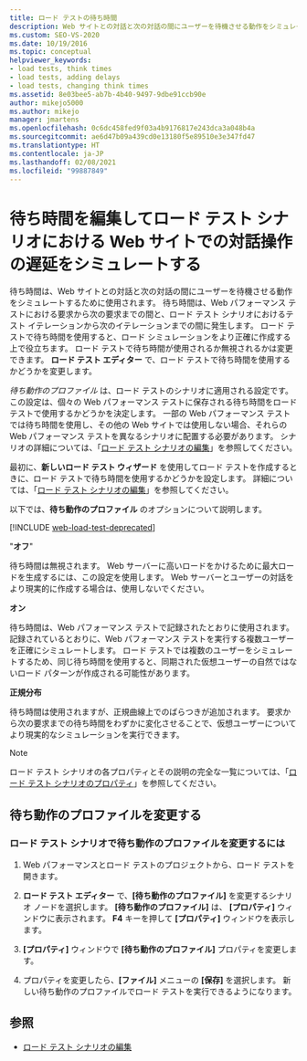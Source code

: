```yaml
---
title: ロード テストの待ち時間
description: Web サイトとの対話と次の対話の間にユーザーを待機させる動作をシミュレートする、待ち時間を編集する方法について説明します。
ms.custom: SEO-VS-2020
ms.date: 10/19/2016
ms.topic: conceptual
helpviewer_keywords:
- load tests, think times
- load tests, adding delays
- load tests, changing think times
ms.assetid: 8e03bee5-ab7b-4b40-9497-9dbe91ccb90e
author: mikejo5000
ms.author: mikejo
manager: jmartens
ms.openlocfilehash: 0c6dc458fed9f03a4b9176817e243dca3a048b4a
ms.sourcegitcommit: ae6d47b09a439cd0e13180f5e89510e3e347fd47
ms.translationtype: HT
ms.contentlocale: ja-JP
ms.lasthandoff: 02/08/2021
ms.locfileid: "99887849"
---
```

# <a name="edit-think-times-to-simulate-website-human-interaction-delays-in-load-tests-scenarios"></a>待ち時間を編集してロード テスト シナリオにおける Web サイトでの対話操作の遅延をシミュレートする

待ち時間は、Web サイトとの対話と次の対話の間にユーザーを待機させる動作をシミュレートするために使用されます。 待ち時間は、Web パフォーマンス テストにおける要求から次の要求までの間と、ロード テスト シナリオにおけるテスト イテレーションから次のイテレーションまでの間に発生します。 ロード テストで待ち時間を使用すると、ロード シミュレーションをより正確に作成する上で役立ちます。 ロード テストで待ち時間が使用されるか無視されるかは変更できます。 **ロード テスト エディター** で、ロード テストで待ち時間を使用するかどうかを変更します。

*待ち動作のプロファイル* は、ロード テストのシナリオに適用される設定です。 この設定は、個々の Web パフォーマンス テストに保存される待ち時間をロード テストで使用するかどうかを決定します。 一部の Web パフォーマンス テストでは待ち時間を使用し、その他の Web サイトでは使用しない場合、それらの Web パフォーマンス テストを異なるシナリオに配置する必要があります。 シナリオの詳細については、「[ロード テスト シナリオの編集](../test/edit-load-test-scenarios.md)」を参照してください。

最初に、**新しいロード テスト ウィザード** を使用してロード テストを作成するときに、ロード テストで待ち時間を使用するかどうかを設定します。 詳細については、「[ロード テスト シナリオの編集](../test/edit-load-test-scenarios.md)」を参照してください。

以下では、**待ち動作のプロファイル** のオプションについて説明します。

[!INCLUDE [web-load-test-deprecated](includes/web-load-test-deprecated.md)]

"**オフ**"

待ち時間は無視されます。 Web サーバーに高いロードをかけるために最大ロードを生成するには、この設定を使用します。 Web サーバーとユーザーの対話をより現実的に作成する場合は、使用しないでください。

**オン**

待ち時間は、Web パフォーマンス テストで記録されたとおりに使用されます。 記録されているとおりに、Web パフォーマンス テストを実行する複数ユーザーを正確にシミュレートします。 ロード テストでは複数のユーザーをシミュレートするため、同じ待ち時間を使用すると、同期された仮想ユーザーの自然ではないロード パターンが作成される可能性があります。

**正規分布**

待ち時間は使用されますが、正規曲線上でのばらつきが追加されます。 要求から次の要求までの待ち時間をわずかに変化させることで、仮想ユーザーについてより現実的なシミュレーションを実行できます。

> [!NOTE]
> ロード テスト シナリオの各プロパティとその説明の完全な一覧については、「[ロード テスト シナリオのプロパティ](../test/load-test-scenario-properties.md)」を参照してください。

## <a name="change-the-think-profile"></a>待ち動作のプロファイルを変更する

### <a name="to-change-a-think-profile-in-a-load-test-scenario"></a>ロード テスト シナリオで待ち動作のプロファイルを変更するには

1. Web パフォーマンスとロード テストのプロジェクトから、ロード テストを開きます。

2. **ロード テスト エディター** で、**[待ち動作のプロファイル]** を変更するシナリオ ノードを選択します。 **[待ち動作のプロファイル]** は、 **[プロパティ]** ウィンドウに表示されます。 **F4** キーを押して **[プロパティ]** ウィンドウを表示します。

3. **[プロパティ]** ウィンドウで **[待ち動作のプロファイル]** プロパティを変更します。

4. プロパティを変更したら、**[ファイル]** メニューの **[保存]** を選択します。 新しい待ち動作のプロファイルでロード テストを実行できるようになります。

## <a name="see-also"></a>参照

- [ロード テスト シナリオの編集](../test/edit-load-test-scenarios.md)
